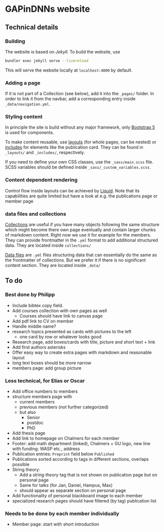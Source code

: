 # GAPinDNNs website

## Technical details

### Building

The website is based on *Jekyll*. To build the website, use

```bash
bundler exec jekyll serve --livereload
```

This will serve the website locally at `localhost:4000` by default.

### Adding a page

If it is not part of a Collection (see below), add it into the `_pages/`
folder. In order to link it from the navbar, add a corresponding entry inside
`_data/navigation.yml`.

### Styling content

In principle the site is build without any major framework, only [Bootstrap
5](https://getbootstrap.com/docs/5.3/getting-started/introduction/) is used for
components.

To make content reusable, use [layouts](https://jekyllrb.com/docs/layouts/)
(for whole pages, can be nested) or
[includes](https://jekyllrb.com/docs/includes/) for elements like the
publication card. They can be found in `_layouts/` and `_includes/`,
respectively.

If you need to define your own CSS classes, use the `_sass/main.scss` file.
SCSS variables should be defined inside `_sass/_custom_variables.scss`.

### Content dependent rendering

Control flow inside layouts can be achieved by
[Liquid](https://jekyllrb.com/docs/liquid/). Note that its capabilities are
quite limited but have a look at e.g. the publications page or member page

### data files and collections

[Collections](https://jekyllrb.com/docs/collections/) are useful if you have
many objects following the same structure which might become there own page
eventually and contain larger chunks of markdown content. Right now we use it
for example for the members. They can provide frontmatter in the `.yml` format
to add additional structured data. They are located inside `collections/`

[Data files](https://jekyllrb.com/docs/datafiles/) are `.yml` files structuring
data that can essentially do the same as the frontmatter of collections. But we
prefer it if there is no significant content section. They are located inside
`_data/`

## To do

### Best done by Philipp

- Include bibtex copy field.
- Add courses collection with own pages as well
    - Courses should have link to canvas page
- Add pdf link to CV on member
- Handle middle name?
- research topics presented as cards with pictures to the left
    - one card by row or whatever looks good
- Research page, add boxes/cards with title, picture and short text + link
- Add first authors asterisks
- Offer easy way to create extra pages with markdown and reasonable layout
- long text boxes should be more narrow
- members page: add group picture


### Less technical, for Elias or Oscar
- Add office numbers to members
- structure members page with
    - current members
    - previous members (not further categorized)
    - but also
        - Senior
        - postdoc
        - PhD
- Add thesis page
- Add link to homepage on Chalmers for each member
- Footer: add math department (linked), Chalmers + GU logo, new line with
  funding: WASP etc., address
- Publication entries: `Preprint` field below `Published`
- Publications sorted according to tags in different sections, overlaps
  possible
- String theory:
    - Add a *string theory* tag that is not shown on publication page but on personal page
    - Same for talks (for Jan, Daniel, Hampus, Max)
    - should appear as separate section on personal page
- Add functionality of personal blackboard image to each member
- specialized research pages should have filtered (by tag) publication list


### Needs to be done by each member individually
- Member page: start with short introduction
